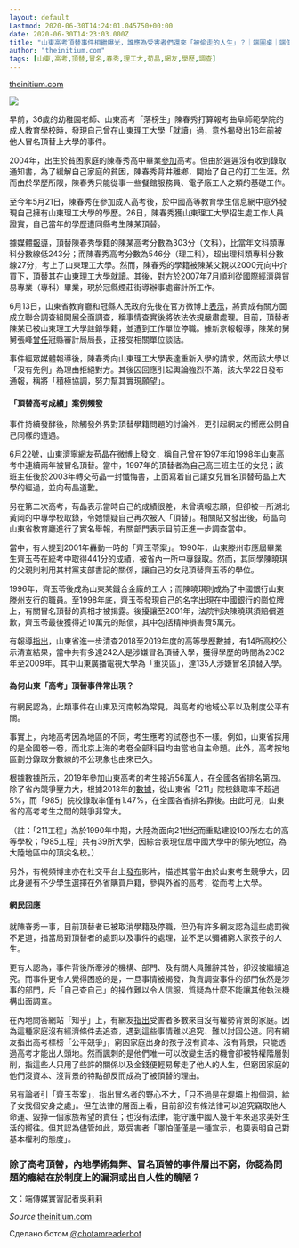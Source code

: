 ```yaml
---
layout: default
Lastmod: 2020-06-30T14:24:01.045750+00:00
date: 2020-06-30T14:23:03.000Z
title: "山東高考頂替事件相繼曝光，誰應為受害者們還來「被偷走的人生」？｜端圓桌｜端傳媒 Initium Media"
author: "theinitium.com"
tags: [山東,高考,頂替,冒名,春秀,理工大,苟晶,網友,學歷,調查]
---
```


[theinitium.com](https://theinitium.com/roundtable/20200626-roundtable-zh-shandong-admission-scandal/)  

![](https://images.weserv.nl/?url=/file/e3afe6bbf169bc1981b27.jpg)

早前，36歲的幼稚園老師、山東高考「落榜生」陳春秀打算報考曲阜師範學院的成人教育學校時，發現自己曾在山東理工大學「就讀」過，意外揭發出16年前被他人冒名頂替上大學的事件。

2004年，出生於貧困家庭的陳春秀高中畢業[參加](https://k.sina.com.cn/article_5463794433_m145aae30100100tej9.html)高考。但由於遲遲沒有收到錄取通知書，為了緩解自己家庭的貧困，陳春秀背井離鄉，開始了自己的打工生涯。然而由於學歷所限，陳春秀只能從事一些餐館服務員、電子廠工人之類的基礎工作。

至今年5月21日，陳春秀在參加成人高考後，於中國高等教育學生信息網中意外發現自己擁有山東理工大學的學歷。26日，陳春秀獲山東理工大學招生處工作人員證實，自己當年的學歷遭同縣考生陳某頂替。

據媒體[報導](https://www.worldjournal.com/7004979/article-%E5%B1%B1%E6%9D%B1%E5%A5%B3%E3%80%8C%E8%A2%AB%E9%A0%82%E6%9B%BF%E3%80%8D%E4%B8%8A%E5%A4%A7%E5%AD%B8-16%E5%B9%B4%E5%BE%8C%E7%8D%B2%E7%9F%A5%E5%B4%A9%E6%BD%B0/)，頂替陳春秀學籍的陳某高考分數為303分（文科），比當年文科類專科分數線低243分；而陳春秀高考分數為546分（理工科），超出理科類專科分數線27分，考上了山東理工大學。然而，陳春秀的學籍被陳某父親以2000元向中介買下，頂替其在山東理工大學就讀。其後，對方於2007年7月順利從國際經濟與貿易專業（專科）畢業，現於冠縣煙莊街導辦事處審計所工作。

6月13日，山東省教育廳和冠縣人民政府先後在官方微博上[表示](http://paper.wenweipo.com/2020/06/14/CH2006140016.htm)，將責成有關方面成立聯合調查組開展全面調查，稱事情查實後將依法依規嚴肅處理。目前，頂替者陳某已被山東理工大學註銷學籍，並遭到工作單位停職。據新京報報導，陳某的舅舅張峰[曾任](http://www.bjnews.com.cn/news/2020/06/16/738744.html)冠縣審計局局長，正接受相關單位談話。

事件經眾媒體報導後，陳春秀向山東理工大學表達重新入學的請求，然而該大學以「沒有先例」為理由拒絕對方。其後因回應引起輿論強烈不滿，該大學22日發布通報，稱將「積極協調，努力幫其實現願望」。

#### 「頂替高考成績」案例頻發

事件持續發酵後，除觸發外界對頂替學籍問題的討論外，更引起網友的嚮應公開自己同樣的遭遇。

6月22號，山東濟寧網友苟晶在微博上[發文](https://www.weibo.com/2446955872/J7NMnhinq?filter=hot&root_comment_id=4518632606348514&type=repost)，稱自己曾在1997年和1998年山東高考中連續兩年被冒名頂替。當中，1997年的頂替者為自己高三班主任的女兒；該班主任後於2003年轉交苟晶一封懺悔書，上面寫着自己讓女兒冒名頂替苟晶上大學的經過，並向苟晶道歉。

另在第二次高考，苟晶表示當時自己的成績很差，未曾填報志願，但卻被一所湖北黃岡的中專學校取錄，令她懷疑自己再次被人「頂替」。相關貼文發出後，苟晶向山東省教育廳進行了實名舉報，有關部門表示目前正進一步調查當中。

當中，有人提到2001年轟動一時的「齊玉苓案」。1990年，山東滕州市應屆畢業生齊玉苓在統考中取得441分的成績，被省內一所中專錄取。然而，其同學陳曉琪的父親則利用其村黨支部書記的關係，讓自己的女兒頂替齊玉苓的學位。

1996年，齊玉苓後成為山東某鐵合金廠的工人；而陳曉琪則成為了中國銀行山東滕州支行的職員。至1998年底，齊玉苓發現自己的名字出現在中國銀行的崗位牌上，有關冒名頂替的真相才被揭露。後擾讓至2001年，法院判決陳曉琪須賠償道歉，齊玉苓最後獲得近10萬元的賠償，其中包括精神損害費5萬元。

有報導[指出](https://www.worldjournal.com/7004979/article-%E5%B1%B1%E6%9D%B1%E5%A5%B3%E3%80%8C%E8%A2%AB%E9%A0%82%E6%9B%BF%E3%80%8D%E4%B8%8A%E5%A4%A7%E5%AD%B8-16%E5%B9%B4%E5%BE%8C%E7%8D%B2%E7%9F%A5%E5%B4%A9%E6%BD%B0/)，山東省進一步清查2018至2019年度的高等學歷數據，有14所高校公示清查結果，當中共有多達242人是涉嫌冒名頂替入學，獲得學歷的時間為2002年至2009年。其中山東廣播電視大學為「重災區」，達135人涉嫌冒名頂替入學。

#### 為何山東「高考」頂替事件常出現？

有網民認為，此類事件在山東及河南較為常見，與高考的地域公平以及制度公平有關。

事實上，內地高考因為地區的不同，考生應考的試卷也不一樣。例如，山東省採用的是全國卷一卷，而北京上海的考卷全部科目均由當地自主命題。此外，高考按地區劃分錄取分數線的不公現象也由來已久。

根據數據[所示](http://edu.sina.com.cn/gaokao/2019-06-08/doc-ihvhiqay4333506.shtml)，2019年參加山東高考的考生接近56萬人，在全國各省排名第四。除了省內競爭壓力大，根據2018年的[數據](https://www.sohu.com/a/258718344_469837)，從山東省「211」院校錄取率不超過5%，而「985」院校錄取率僅有1.47%，在全國各省排名靠後。由此可見，山東省的高考考生之間的競爭非常大。

（註：「211工程」為於1990年中期，大陸為面向21世纪而重點建設100所左右的高等學校；「985工程」共有39所大學，因綜合表現位居中國大學中的領先地位，為大陸地區中的頂尖名校。）

另外，有視頻博主亦在社交平台上[發布](https://www.youtube.com/watch?v=H4f5KVo8CjM)影片，描述其當年由於山東考生競爭大，因此身邊有不少學生選擇在外省購買戶籍，參與外省的高考，從而考上大學。

#### 網民回應

就陳春秀一事，目前頂替者已被取消學籍及停職，但仍有許多網友認為這些處罰微不足道，指當局對頂替者的處罰以及事件的處理，並不足以彌補窮人家孩子的人生。

更有人認為，事件背後所牽涉的機構、部門、及有關人員難辭其咎，卻沒被繼續追究。而事件更令人覺得困惑的是，一旦事情被揭發，負責調查事件的部門依然是涉事的部門，斥「自己查自己」的操作難以令人信服，質疑為什麼不能讓其他執法機構出面調查。

在內地問答網站「知乎」上，有網友[指出](https://www.zhihu.com/question/400641696)受害者多數來自沒有權勢背景的家庭。因為這種家庭沒有經濟條件去追查，遇到這些事情難以追究、難以討回公道。同有網友指出高考標榜「公平競爭」，窮困家庭出身的孩子沒有資本、沒有背景，只能透過高考才能出人頭地。然而諷刺的是他們唯一可以改變生活的機會卻被特權階層剝削，指這些人只用了些許的關係以及金錢便輕易奪走了他人的人生，但窮困家庭的他們沒資本、沒背景的特點卻反而成為了被頂替的理由。

另有論者引「齊玉苓案」，指出冒名者的野心不大，「只不過是在堤壩上掏個洞，給子女找個安身之處」。但在法律的層面上看，目前卻沒有條法律可以追究竊取他人命運、毀掉一個家族希望的責任；也沒有法律，能守護中國人幾千年來追求美好生活的嚮往。但其認為儘管如此，眾受害者「哪怕僅僅是一種宣示，也要表明自己對基本權利的態度」。

### 除了高考頂替，內地學術舞弊、冒名頂替的事件層出不窮，你認為問題的癥結在於制度上的漏洞或出自人性的醜陋？

文：端傳媒實習記者吳莉莉

‏_Source_ [theinitium.com](https://theinitium.com/roundtable/20200626-roundtable-zh-shandong-admission-scandal/)

Сделано ботом [@chotamreaderbot](https://telegram.me/chotamreaderbot?start=from_telegraph)

